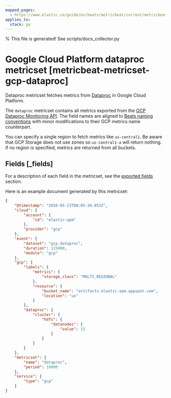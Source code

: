 ```yaml
---
mapped_pages:
  - https://www.elastic.co/guide/en/beats/metricbeat/current/metricbeat-metricset-gcp-dataproc.html
applies_to:
  stack: ga
---
```


% This file is generated! See scripts/docs_collector.py

# Google Cloud Platform dataproc metricset [metricbeat-metricset-gcp-dataproc]

Dataproc metricset fetches metrics from [Dataproc](https://cloud.google.com/dataproc/) in Google Cloud Platform.

The `dataproc` metricset contains all metrics exported from the [GCP Dataproc Monitoring API](https://cloud.google.com/monitoring/api/metrics_gcp#gcp-dataproc). The field names are aligned to [Beats naming conventions](/extend/event-conventions.md) with minor modifications to their GCP metrics name counterpart.

You can specify a single region to fetch metrics like `us-central1`. Be aware that GCP Storage does not use zones so `us-central1-a` will return nothing. If no region is specified, metrics are returned from all buckets.

## Fields [_fields]

For a description of each field in the metricset, see the [exported fields](/reference/metricbeat/exported-fields-gcp.md) section.

Here is an example document generated by this metricset:

```json
{
    "@timestamp": "2016-05-23T08:05:34.853Z",
    "cloud": {
        "account": {
            "id": "elastic-apm"
        },
        "provider": "gcp"
    },
    "event": {
        "dataset": "gcp.dataproc",
        "duration": 115000,
        "module": "gcp"
    },
    "gcp": {
        "labels": {
            "metrics": {
                "storage_class": "MULTI_REGIONAL"
            },
            "resource": {
                "bucket_name": "artifacts.elastic-apm.appspot.com",
                "location": "us"
            }
        },
        "dataproc": {
            "cluster": {
                "hdfs": {
                    "datanodes": {
                        "value": 15
                    }
                }
            }
        }
    },
    "metricset": {
        "name": "dataproc",
        "period": 10000
    },
    "service": {
        "type": "gcp"
    }
}
```
